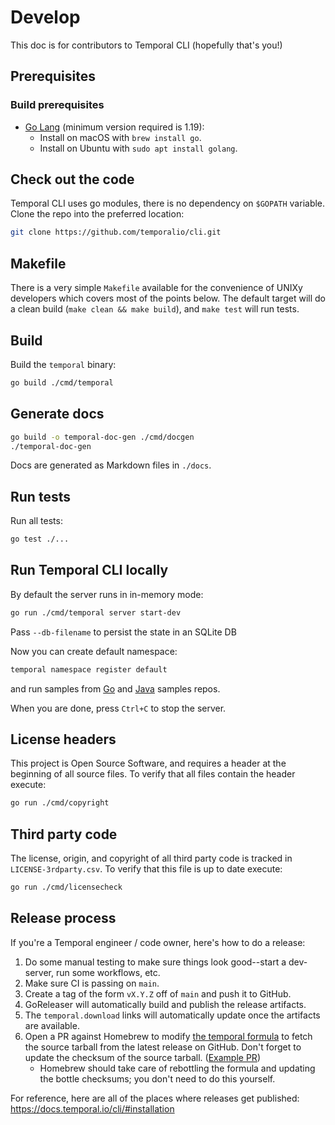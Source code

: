 # Develop

This doc is for contributors to Temporal CLI (hopefully that's you!)

[comment]: <> (**Note:** All contributors also need to fill out the [Temporal Contributor License Agreement]&#40;https://gist.github.com/samarabbas/7dcd41eb1d847e12263cc961ccfdb197&#41; before we can merge in any of your changes.)

## Prerequisites

### Build prerequisites

-   [Go Lang](https://golang.org/) (minimum version required is 1.19):
    -   Install on macOS with `brew install go`.
    -   Install on Ubuntu with `sudo apt install golang`.

## Check out the code

Temporal CLI uses go modules, there is no dependency on `$GOPATH` variable. Clone the repo into the preferred location:

```bash
git clone https://github.com/temporalio/cli.git
```

## Makefile

There is a very simple `Makefile` available for the convenience of UNIXy
developers which covers most of the points below. The default target will do a
clean build (`make clean && make build`), and `make test` will run tests.

## Build

Build the `temporal` binary:

```bash
go build ./cmd/temporal
```

## Generate docs

```bash
go build -o temporal-doc-gen ./cmd/docgen
./temporal-doc-gen
```

Docs are generated as Markdown files in `./docs`.

## Run tests

Run all tests:

```bash
go test ./...
```

## Run Temporal CLI locally

By default the server runs in in-memory mode:

```bash
go run ./cmd/temporal server start-dev
```

Pass `--db-filename` to persist the state in an SQLite DB

Now you can create default namespace:

```bash
temporal namespace register default
```

and run samples from [Go](https://github.com/temporalio/samples-go) and [Java](https://github.com/temporalio/samples-java) samples repos.

When you are done, press `Ctrl+C` to stop the server.

## License headers

This project is Open Source Software, and requires a header at the beginning of
all source files. To verify that all files contain the header execute:

```bash
go run ./cmd/copyright
```

## Third party code

The license, origin, and copyright of all third party code is tracked in `LICENSE-3rdparty.csv`.
To verify that this file is up to date execute:

```bash
go run ./cmd/licensecheck
```

## Release process

If you're a Temporal engineer / code owner, here's how to do a release:

1. Do some manual testing to make sure things look good--start a dev-server, run
   some workflows, etc.
2. Make sure CI is passing on `main`.
3. Create a tag of the form `vX.Y.Z` off of `main` and push it to GitHub.
4. GoReleaser will automatically build and publish the release artifacts.
5. The `temporal.download` links will automatically update once the artifacts
   are available.
6. Open a PR against Homebrew to modify [the temporal formula] to fetch the
   source tarball from the latest release on GitHub.  Don't forget to update
   the checksum of the source tarball. ([Example PR])
   - Homebrew should take care of rebottling the formula and updating the bottle
     checksums; you don't need to do this yourself.

For reference, here are all of the places where releases get published:
https://docs.temporal.io/cli/#installation

[the temporal formula]: https://github.com/Homebrew/homebrew-core/blob/fc3afa61f03205d6d88f5443e805a7f782171aa2/Formula/t/temporal.rb
[Example PR]: https://github.com/Homebrew/homebrew-core/commit/23f09be7fe7e2b00eee53a12db9a5a15c1c206ff

